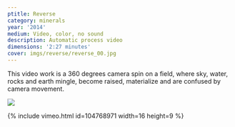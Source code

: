 ```yaml
---
ptitle: Reverse
category: minerals
year: '2014'
medium: Video, color, no sound
description: Automatic process video
dimensions: '2:27 minutes'
cover: imgs/reverse/reverse_00.jpg
---
```

This video work is a 360 degrees camera spin on a field, where sky, water, rocks and earth mingle, become raised, materialize and are confused by camera movement.

![]({{site.baseurl}}/imgs/reverse/reverse_01.jpg)

{% include vimeo.html id=104768971 width=16 height=9 %}
